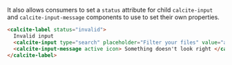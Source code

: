 It also allows consumers to set a `status` attribute for child `calcite-input` and `calcite-input-message` components to use to set their own properties.

```html
<calcite-label status="invalid">
  Invalid input
  <calcite-input type="search" placeholder="Filter your files" value="adfo2h2"></calcite-input>
  <calcite-input-message active icon> Something doesn't look right </calcite-input-message>
</calcite-label>
```
